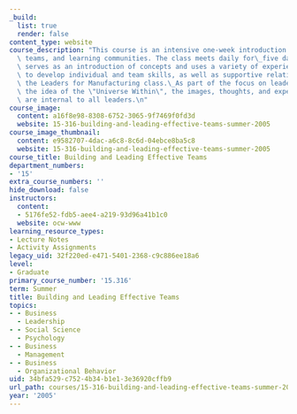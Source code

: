 ```yaml
---
_build:
  list: true
  render: false
content_type: website
course_description: "This course is an intensive one-week introduction to leadership,\
  \ teams, and learning communities. The class meets daily for\_five days. The class\
  \ serves as an introduction of concepts and uses a variety of experiential exercises\
  \ to develop individual and team skills, as well as supportive relationships within\
  \ the Leaders for Manufacturing class.\_As part of the focus on leadership, it discusses\
  \ the idea of the \"Universe Within\", the images, thoughts, and experiences that\
  \ are internal to all leaders.\n"
course_image:
  content: a16f8e98-8308-6752-3065-9f7469f0fd3d
  website: 15-316-building-and-leading-effective-teams-summer-2005
course_image_thumbnail:
  content: e9582707-4dac-a6c8-8c6d-04ebce8ba5c8
  website: 15-316-building-and-leading-effective-teams-summer-2005
course_title: Building and Leading Effective Teams
department_numbers:
- '15'
extra_course_numbers: ''
hide_download: false
instructors:
  content:
  - 5176fe52-fdb5-aee4-a219-93d96a41b1c0
  website: ocw-www
learning_resource_types:
- Lecture Notes
- Activity Assignments
legacy_uid: 32f220ed-e471-5401-2368-c9c886ee18a6
level:
- Graduate
primary_course_number: '15.316'
term: Summer
title: Building and Leading Effective Teams
topics:
- - Business
  - Leadership
- - Social Science
  - Psychology
- - Business
  - Management
- - Business
  - Organizational Behavior
uid: 34bfa529-c752-4b34-b1e1-3e36920cffb9
url_path: courses/15-316-building-and-leading-effective-teams-summer-2005
year: '2005'
---
```

